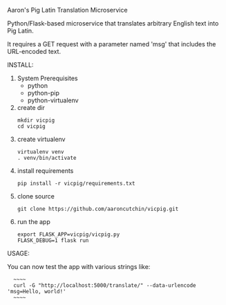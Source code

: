 Aaron's Pig Latin Translation Microservice

Python/Flask-based microservice that translates arbitrary English text into Pig Latin.

It requires a GET request with a parameter named 'msg' that includes the URL-encoded text.


INSTALL:

  1. System Prerequisites
      * python
      * python-pip
      * python-virtualenv
  2. create dir
      ~~~~
      mkdir vicpig
      cd vicpig
      ~~~~
  3. create virtualenv
      ~~~~
      virtualenv venv
      . venv/bin/activate
      ~~~~
  4. install requirements
      ~~~~
      pip install -r vicpig/requirements.txt
      ~~~~
  5. clone source
      ~~~~
      git clone https://github.com/aaroncutchin/vicpig.git
      ~~~~
  6. run the app
      ~~~~
      export FLASK_APP=vicpig/vicpig.py
      FLASK_DEBUG=1 flask run
      ~~~~

USAGE:

You can now test the app with various strings like: 

      ~~~~
      curl -G "http://localhost:5000/translate/" --data-urlencode 'msg=Hello, world!'
      ~~~~


